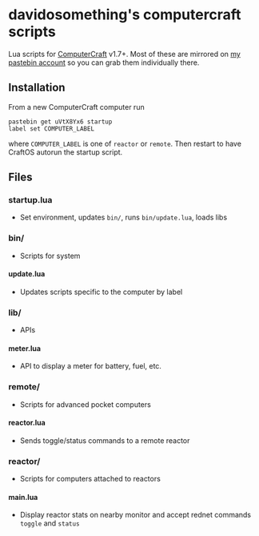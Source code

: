 # davidosomething's computercraft scripts

Lua scripts for [ComputerCraft](http://www.computercraft.info/) v1.7+.
Most of these are mirrored on
[my pastebin account](http://pastebin.com/u/davidosomething)
so you can grab them individually there.

## Installation

From a new ComputerCraft computer run

```
pastebin get uVtX8Yx6 startup
label set COMPUTER_LABEL
```

where `COMPUTER_LABEL` is one of `reactor` or `remote`. Then restart to have
CraftOS autorun the startup script.

## Files

### startup.lua

- Set environment, updates `bin/`, runs `bin/update.lua`, loads libs

### bin/

- Scripts for system

#### update.lua

- Updates scripts specific to the computer by label

### lib/

- APIs

#### meter.lua

- API to display a meter for battery, fuel, etc.

### remote/

- Scripts for advanced pocket computers

#### reactor.lua

- Sends toggle/status commands to a remote reactor

### reactor/

- Scripts for computers attached to reactors

#### main.lua

- Display reactor stats on nearby monitor and accept rednet commands `toggle`
  and `status`


